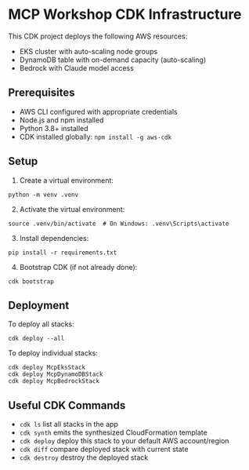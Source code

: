 # MCP Workshop CDK Infrastructure

This CDK project deploys the following AWS resources:

- EKS cluster with auto-scaling node groups
- DynamoDB table with on-demand capacity (auto-scaling)
- Bedrock with Claude model access

## Prerequisites

- AWS CLI configured with appropriate credentials
- Node.js and npm installed
- Python 3.8+ installed
- CDK installed globally: `npm install -g aws-cdk`

## Setup

1. Create a virtual environment:
```
python -m venv .venv
```

2. Activate the virtual environment:
```
source .venv/bin/activate  # On Windows: .venv\Scripts\activate
```

3. Install dependencies:
```
pip install -r requirements.txt
```

4. Bootstrap CDK (if not already done):
```
cdk bootstrap
```

## Deployment

To deploy all stacks:
```
cdk deploy --all
```

To deploy individual stacks:
```
cdk deploy McpEksStack
cdk deploy McpDynamoDBStack
cdk deploy McpBedrockStack
```

## Useful CDK Commands

* `cdk ls`          list all stacks in the app
* `cdk synth`       emits the synthesized CloudFormation template
* `cdk deploy`      deploy this stack to your default AWS account/region
* `cdk diff`        compare deployed stack with current state
* `cdk destroy`     destroy the deployed stack